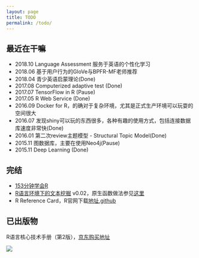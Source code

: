 ```yaml
---
layout: page
title: TODO
permalink: /todo/
---
```



## 最近在干嘛 #

- 2018.10 Language Assessment 服务于英语的个性化学习
- 2018.06 基于用户行为的GloVe与BPFR-MF老师推荐
- 2018.04 青少英语启蒙理论(Done)
- 2017.08 Computerized adaptive test (Done) 
- 2017.07 TensorFlow in R (Pause)
- 2017.05 R Web Service (Done)
- 2016.09 Docker for R，的确对于复杂环境，尤其是正式生产环境可以玩耍的空间很大
- 2016.07 发现shiny可以玩的东西很多，各种有趣的使用方式，包括连接数据库速度非常快(Done)
- 2016.01 第二次review主题模型 - Structural Topic Model(Done)
- 2015.11 图数据库，主要在使用Neo4j(Pause)
- 2015.11 Deep Learning (Done)


## 完结 #

- [153分钟学会R](http://cran.r-project.org/doc/contrib/Liu-FAQ.pdf)
- [R语言环境下的文本挖掘](/upload/pdf/Text-Mining-in-R.pdf) v0.02，原生函数做法参见[这里](/2016/09/document-term-matrix)
- R Reference Card，R官网下载[地址](http://cran.r-project.org/doc/contrib/Liu-R-refcard.pdf),[github](https://github.com/sunbjt/r_reference)

## 已出版物

R语言核心技术手册（第2版），[京东购买地址](http://item.jd.com/11520666.html)

![](http://img11.360buyimg.com/n1/jfs/t232/47/1457359363/382415/fcbd6b2c/53fb11dfN3f0007f3.jpg)


